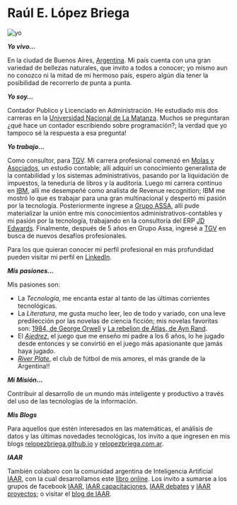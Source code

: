 # Raúl E. López Briega

![yo](http://1.gravatar.com/avatar/9313eb8f6a2506d3599a2468b23bfbbe?s=100&d=wavatar&r=G)

***Yo vivo…***

En la ciudad de Buenos Aires, [Argentina](http://www.argentina.gob.ar/). Mi país cuenta con una gran variedad de bellezas naturales, que invito a todos a conocer; yo mismo aun no conozco ni la mitad de mi hermoso país, espero algún día tener la posibilidad de recorrerlo de punta a punta.

***Yo soy…***

Contador Publico y Licenciado en Administración. He estudiado mis dos carreras en la [Universidad Nacional de La Matanza](http://www.unlam.edu.ar/). Muchos se preguntaran ¿qué hace un contador escribiendo sobre programación?; la verdad que yo tampoco sé la respuesta a esa pregunta!

***Yo trabajo…***

Como consultor, para [TGV](https://www.tgv.com.ar/). Mi carrera profesional comenzó en [Molas y Asociados](http://www.molasyasociados.com.ar/), un estudio contable; allí adquirí un conocimiento generalista de la contabilidad y los sistemas administrativos, pasando por la liquidación de impuestos, la teneduría de libros y la auditoría. Luego mi carrera continuo en [IBM](http://www.ibm.com/ar/es/), allí me desempeñé como analista de Revenue recognition; IBM me mostró lo que es trabajar para una gran multinacional y despertó mi pasión por la tecnología. Posteriormente ingrese a [Grupo ASSA](http://www.grupoassa.com/Espanol/index.php), allí pude materializar la unión entre mis conocimientos administrativos-contables y mi pasión por la tecnología, trabajando en la consultoría del  ERP [JD Edwards](http://www.oracle.com/lad/products/applications/jd-edwards-enterpriseone/index.html). Finalmente, después de 5 años en Grupo Assa, ingresé a [TGV](https://www.tgv.com.ar/) en busca de nuevos desafíos profesionales.

Para los que quieran conocer mi perfil profesional en más profundidad pueden visitar mi perfil en [LinkedIn](http://www.linkedin.com/in/relopezbriega).


***Mis pasiones…***

Mis pasiones son:

* La *Tecnología*, me encanta estar al tanto de las últimas corrientes tecnológicas.
* La *Literatura*, me gusta mucho leer, leo de todo y variado, con una leve predilección por las novelas de ciencia ficción; mis novelas favoritas son: [1984, de George Orwell](http://es.wikipedia.org/wiki/1984_(novela)/) y [La rebelion de Atlas, de Ayn Rand](http://es.wikipedia.org/wiki/La_rebeli%C3%B3n_de_Atlas).
* El *[Ajedrez](http://relopezbriega.com.ar/juegos/ajedrez/)*, el juego que me enseño mi padre a los 6 años, lo he jugado desde entonces y se convirtió en el juego más apasionante que jamás haya jugado.
* *[River Plate](http://www.cariverplate.com/)*, el club de fútbol de mis amores, el más grande de la Argentina!!

***Mi Misión…***

Contribuir al desarrollo de un mundo más inteligente y productivo a través del uso de las tecnologías de la información.

***Mis Blogs***

Para aquellos que estén interesados en las matemáticas, el análisis de datos y las últimas novedades tecnológicas, los invito a que ingresen en mis blogs [relopezbriega.github.io](http://relopezbriega.github.io/) y [relopezbriega.com.ar](http://relopezbriega.com.ar/).

***IAAR***

También colaboro con la comunidad argentina de Inteligencia Artificial [IAAR](http://iaar.site/), con la cual desarrollamos este [libro online](https://iaarbook.github.io/). Los invito a sumarse a los grupos de facebook [IAAR](https://www.facebook.com/groups/InteligenciaArtificialArgentina/), [IAAR capacitaciones](https://www.facebook.com/groups/ClusterCapacitacionIAAR/), [IAAR debates](https://www.facebook.com/groups/1475242589176918/) y [IAAR proyectos](https://www.facebook.com/groups/ClusterProyectosIAAR/); o visitar el [blog de IAAR](https://iaarhub.github.io/).




